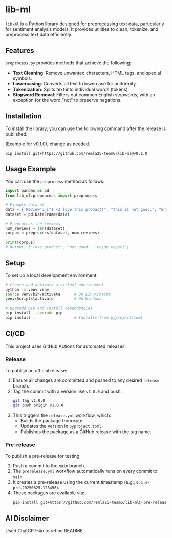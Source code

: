 # lib-ml

`lib-ml` is a Python library designed for preprocessing text data, particularly for sentiment analysis models. It provides utilities to clean, tokenize, and preprocess text data efficiently.

## Features
`preprocess.py` provides methods that achieve the following:
- **Text Cleaning**: Remove unwanted characters, HTML tags, and special symbols.
- **Lowercasing**: Converts all text to lowercase for uniformity.
- **Tokenization**: Splits text into individual words (tokens).
- **Stopword Removal**: Filters out common English stopwords, with an exception for the word "not" to preserve negations.

## Installation

To install the library, you can use the following command after the release is published:

(Example for v0.1.0), change as needed.
```bash
pip install git+https://github.com/remla25-team6/lib-ml@v0.1.0
```

## Usage Example
You can use the `preprocess` method as follows:
```python
import pandas as pd
from lib_ml.preprocess import preprocess

# Example dataset
data = {'Review': ["I <3 love this product!", "This is not good.", "Enjoyable - experience"]}
dataset = pd.DataFrame(data)

# Preprocess the reviews
num_reviews = len(dataset)
corpus = preprocess(dataset, num_reviews)

print(corpus)
# Output: ['love product', 'not good', 'enjoy experi']
```

## Setup
To set up a local development environment:
```bash
# Create and activate a virtual environment
python -m venv venv
source venv/bin/activate      # On Linux/macOS
venv\Scripts\activate         # On Windows

# Upgrade pip and install dependencies
pip install --upgrade pip
pip install .                 # Installs from pyproject.toml
```

## CI/CD
This project uses GitHub Actions for automated releases. 

### Release
To publish an official release:
1. Ensure all changes are committed and pushed to any desired `release` branch.
2. Tag the commit with a version like `v1.0.0` and push:
    ```bash
    git tag v1.0.0
    git push origin v1.0.0
    ```
3. This triggers the `release.yml` workflow, which:
   * Builds the package from `main`.
   * Updates the version in `pyproject.toml`.
   * Publishes the package as a GitHub release with the tag name.

### Pre-release
To publish a pre-release for testing:
1. Push a commit to the `main` branch.
2. The `prerelease.yml` workflow automatically runs on every commit to `main`.
3. It creates a pre-release using the current timestamp (e.g., `0.1.0-pre.20250625.123456`).
4. These packages are available via:
   ```bash
   pip install git+https://github.com/remla25-team6/lib-ml@<pre-release-tag>
   ```

## AI Disclaimer
Used ChatGPT-4o to refine README.